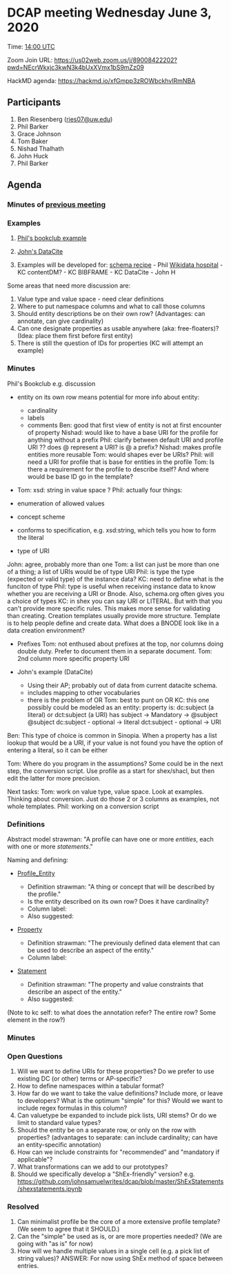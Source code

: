 
# DCAP meeting Wednesday June 3, 2020 

Time: [14:00 UTC](https://www.timeanddate.com/worldclock/fixedtime.html?msg=DCAP+May+20&iso=20200603T14&p1=1440&ah=1&am=30) 

Zoom Join URL: https://us02web.zoom.us/j/89008422202?pwd=NEcrWkxjc3kwN3k4bUxXVmx1bS9mZz09

HackMD agenda: https://hackmd.io/xfGmpp3zROWbckhvIRmNBA

## Participants

1. Ben Riesenberg ([ries07@uw.edu](mailto:ries07@uw.edu))
2. Phil Barker 
3. Grace Johnson
4. Tom Baker
5. Nishad Thalhath
6. John Huck
7. Phil Barker



## Agenda

### Minutes of [previous meeting](https://github.com/dcmi/dcap/blob/master/meetings/2020/2020-05-20.dcap_zoom_call.md)

### Examples


1. [Phil's bookclub example](https://github.com/dcmi/dcap/blob/master/prototypes/bookclub/ap.csv)
2. [John's DataCite](https://docs.google.com/spreadsheets/d/1F0zGQcHKTM9rq0P7Tz1E9qSMRsyG97l-xAV0czyKxAA/edit#gid=0)

2. Examples will be developed for:
    [schema recipe](https://github.com/dcmi/dcap/tree/master/prototypes/recipe) - Phil
    [Wikidata hospital](https://github.com/dcmi/dcap/tree/master/prototypes/wikidata_hospital) - KC
    contentDM? - KC
    BIBFRAME - KC
    DataCite - John H

Some areas that need more discussion are:

1. Value type and value space - need clear definitions
1. Where to put namespace columns and what to call those columns
2. Should entity descriptions be on their own row? (Advantages: can annotate, can give cardinality)
3. Can one designate properties as usable anywhere (aka: free-floaters)? (Idea: place them first before first entity)
4. There is still the question of IDs for properties (KC will attempt an example)

### Minutes

Phil's Bookclub e.g. discussion
- entity on its own row means potential for more info about entity:
    - cardinality
    - labels
    - comments
Ben: good that first view of entity is not at first encounter of property
Nishad: would like to have a base URI for the profile for anything without a prefix
Phil: clarify between default URI and profile URI
?? does @ represent a URI? is @ a prefix?
Nishad: makes profile entities more reusable
Tom: would shapes ever be URIs?
Phil: will need a URI for profile that is base for entities in the profile
Tom: Is there a requirement for the profile to describe itself? And where would be base ID go in the template?

- Tom: xsd: string in value space ?
Phil: actually four things:
- enumeration of allowed values
- concept scheme
- conforms to specification, e.g. xsd:string, which tells you how to form the literal
- type of URI

John: agree, probably more than one
Tom: a list can just be more than one of a thing; a list of URIs would be of type URI
Phil: is type the type (expected or valid type) of the instance data?
KC: need to define what is the funciton of type
Phil: type is useful when receiving instance data to know whether you are receiving a URI or Bnode.
Also, schema.org often gives you a choice of types
KC: in shex you can say URI or LITERAL. But with that you can't provide more specific rules. This makes more sense for validating than creating. Creation templates usually provide more structure. Template is to help people define and create data. 
What does a BNODE look like in a data creation environment?

- Prefixes
Tom: not enthused about prefixes at the top, nor columns doing double duty. Prefer to document them in a separate document.
Tom: 2nd column more specific property URI

- John's example (DataCite)
    - Using their AP; probably out of data from current datacite schema. 
    - includes mapping to other vocabularies
    - there is the problem of OR
Tom: best to punt on OR
KC: this one possibly could be modeled as an entity:
property is: dc:subject (a literal) or dct:subject (a URI)
has subject -> Mandatory -> @subject
@subject
    dc:subject - optional -> literal
    dct:subject - optional -> URI

Ben: This type of choice is common in Sinopia. When a property has a list lookup that would be a URI, if your value is not found you have the option of entering a literal, so it can be either

Tom: Where do you program in the assumptions? Some could be in the next step, the conversion script. Use profile as a start for shex/shacl, but then edit the latter for more precision.

Next tasks:
Tom: work on value type, value space. Look at examples. Thinking about conversion. Just do those 2 or 3 columns as examples, not whole templates.
Phil: working on a conversion script



### Definitions

Abstract model strawman:
"A profile can have one or more *entities*, each with one or more *statements*." 

Naming and defining:
* [Profile_Entity](https://github.com/dcmi/dcap/issues/60)
  * Definition strawman: "A thing or concept that will be described by the profile."
  * Is the entity described on its own row? Does it have cardinality?
  * Column label: 
  * Also suggested: 

* [Property](https://github.com/dcmi/dcap/issues/59)
  * Definition strawman: "The previously defined data element that can be used to describe an aspect of the entity."
  * Column label:
* [Statement](https://github.com/dcmi/dcap/issues/59#issuecomment-623471657)
  * Definition strawman: "The property and value constraints that describe an aspect of the entity."
  * Also suggested: 


(Note to kc self: to what does the annotation refer? The entire row? Some element in the row?)

### Minutes

### Open Questions

1. Will we want to define URIs for these properties? Do we prefer to use existing DC (or other) terms or AP-specific? 
6. How to define namespaces within a tabular format?
7. How far do we want to take the value definitions? Include more, or leave to developers? What is the optimum "simple" for this? Would we want to include regex formulas in this column?
9. Can valuetype be expanded to include pick lists, URI stems? Or do we limit to standard value types?
10. Should the entity be on a separate row, or only on the row with properties? (advantages to separate: can include cardinality; can have an entity-specific annotation)
11. How can we include constraints for "recommended" and "mandatory if applicable"?
12. What transformations can we add to our prototypes? 
13. Should we specifically develop a "ShEx-friendly" version? e.g. https://github.com/johnsamuelwrites/dcap/blob/master/ShExStatements/shexstatements.ipynb

### Resolved

1. Can minimalist profile be the core of a more extensive profile template? (We seem to agree that it SHOULD.)
2. Can the "simple" be used as is, or are more properties needed? (We are going with "as is" for now)
3. How will we handle multiple values in a single cell (e.g. a pick list of string values)? ANSWER: For now using ShEx method of space between entries.


